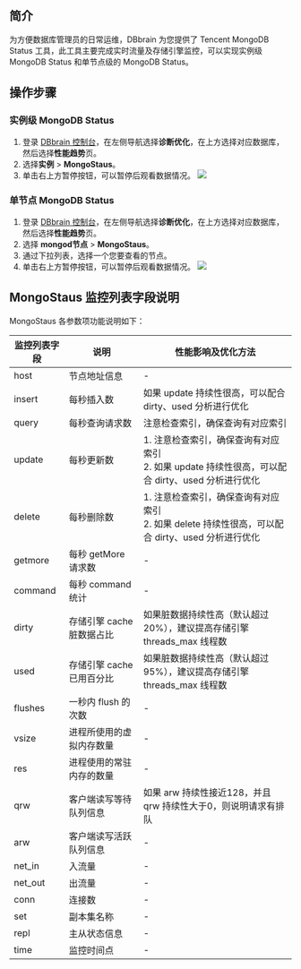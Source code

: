 
## 简介
为方便数据库管理员的日常运维，DBbrain 为您提供了 Tencent MongoDB Status 工具，此工具主要完成实时流量及存储引擎监控，可以实现实例级 MongoDB Status 和单节点级的 MongoDB Status。

## 操作步骤
### 实例级 MongoDB Status
1. 登录 [DBbrain 控制台](https://console.cloud.tencent.com/dbbrain/performance/monitor)，在左侧导航选择**诊断优化**，在上方选择对应数据库，然后选择**性能趋势**页。
2. 选择**实例** > **MongoStaus**。
3. 单击右上方暂停按钮，可以暂停后观看数据情况。
![](https://qcloudimg.tencent-cloud.cn/raw/3d2e438d2552c9de27211fd0e21189ae.png)

### 单节点 MongoDB Status
1. 登录 [DBbrain 控制台](https://console.cloud.tencent.com/dbbrain/performance/monitor)，在左侧导航选择**诊断优化**，在上方选择对应数据库，然后选择**性能趋势**页。
2. 选择 **mongod节点** > **MongoStaus**。
3. 通过下拉列表，选择一个您要查看的节点。
3. 单击右上方暂停按钮，可以暂停后观看数据情况。
![](https://qcloudimg.tencent-cloud.cn/raw/a6b976a83db094e0fe6bb9c98f462554.png)

## MongoStaus 监控列表字段说明
MongoStaus 各参数项功能说明如下：

| 监控列表字段 | 说明                     | 性能影响及优化方法                                           |
| ------------ | ------------------------ | ------------------------------------------------------------ |
| host         | 节点地址信息             | -                                                            |
| insert       | 每秒插入数               | 如果 update 持续性很高，可以配合 dirty、used 分析进行优化        |
| query        | 每秒查询请求数           | 注意检查索引，确保查询有对应索引                             |
| update       | 每秒更新数               | 1. 注意检查索引，确保查询有对应索引<br>2. 如果 update 持续性很高，可以配合 dirty、used 分析进行优化 |
| delete       | 每秒删除数               | 1. 注意检查索引，确保查询有对应索引<br> 2. 如果 delete 持续性很高，可以配合 dirty、used 分析进行优化 |
| getmore      | 每秒 getMore 请求数        | -                                                            |
| command      | 每秒 command 统计          | -                                                            |
| dirty        | 存储引擎 cache 脏数据占比  | 如果脏数据持续性高（默认超过20%），建议提高存储引擎 threads_max 线程数 |
| used         | 存储引擎 cache 已用百分比  | 如果脏数据持续性高（默认超过95%），建议提高存储引擎 threads_max 线程数 |
| flushes      | 一秒内 flush 的次数        | -                                                            |
| vsize        | 进程所使用的虚拟内存数量 | -                                                            |
| res          | 进程使用的常驻内存的数量 | -                                                            |
| qrw          | 客户端读写等待队列信息   | 如果 arw 持续性接近128，并且 qrw 持续性大于0，则说明请求有排队   |
| arw          | 客户端读写活跃队列信息   | -                                                            |
| net_in       | 入流量                   | -                                                            |
| net_out      | 出流量                   | -                                                            |
| conn         | 连接数                   | -                                                            |
| set          | 副本集名称               | -                                                            |
| repl         | 主从状态信息             | -                                                            |
| time         | 监控时间点               | -                                                            |

  
